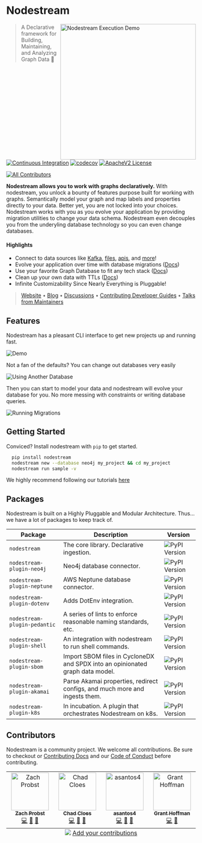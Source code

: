 # Nodestream

<img src="https://nodestream-proj.github.io/docs/img/nodestream.png" align="right"
     alt="Nodestream Execution Demo" width="360">
> A Declarative framework for Building, Maintaining, and Analyzing Graph Data 🚀

[![Continuous Integration](https://github.com/nodestream-proj/nodestream/actions/workflows/ci.yaml/badge.svg)](https://github.com/nodestream-proj/nodestream/actions/workflows/ci.yaml)
[![codecov](https://codecov.io/gh/nodestream-proj/nodestream/branch/main/graph/badge.svg?token=HAPEVKQ6OQ)](https://codecov.io/gh/nodestream-proj/nodestream)
[![ApacheV2 License](https://img.shields.io/badge/License-Apache%202.0-yellow.svg)](https://opensource.org/license/apache-2-0/)
<!-- ALL-CONTRIBUTORS-BADGE:START - Do not remove or modify this section -->
[![All Contributors](https://img.shields.io/badge/all_contributors-4-orange.svg?style=flat-square)](#contributors-)
<!-- ALL-CONTRIBUTORS-BADGE:END -->

**Nodestream allows you to work with graphs declaratively.** With nodestream, you unlock a bounty of features purpose built for working with graphs. 
Semantically model your graph and map labels and properties directly to your data. 
Better yet, you are not locked into your choices. 
Nodestream works with you as you evolve your application by providing migration utilities to change your data schema. 
Nodestream even decouples you from the underyling database technology so you can even change databases.

#### Highlights

- Connect to data sources like [Kafka](https://nodestream-proj.github.io/docs/docs/reference/extractors/#streamextractor), [files](https://nodestream-proj.github.io/docs/docs/reference/extractors/#unifiedfileextractor), [apis](https://nodestream-proj.github.io/docs/docs/reference/extractors/#simpleapiextractor), and [more](https://nodestream-proj.github.io/docs/docs/reference/extractors/)!
- Evolve your application over time with database migrations ([Docs](https://nodestream-proj.github.io/docs/docs/tutorials-intermediate/working-with-migrations/))
- Use your favorite Graph Database to fit any tech stack ([Docs](https://nodestream-proj.github.io/docs/docs/category/database-support/))
- Clean up your own data with TTLs ([Docs](https://nodestream-proj.github.io/docs/docs/tutorials-intermediate/removing-data/#implementing-a-ttl-pipeline))
- Infinite Customizability Since Nearly Everything is Pluggable!

> [Website](https://nodestream-proj.github.io/docs/) • [Blog](https://nodestream-proj.github.io/docs/blog/) • [Discussions](https://github.com/orgs/nodestream-proj/discussions) • [Contributing Developer Guides](https://nodestream-proj.github.io/docs/docs/category/developer-reference/) • [Talks from Maintainers](https://www.youtube.com/watch?v=2F-xx4LcTng&list=PLUiAbWRQecSOorv_V6TzfUBoIZyf-6r6R&pp=gAQBiAQB)

## Features 

Nodestream has a pleasant CLI interface to get new projects up and running fast. 

![Demo](https://raw.githubusercontent.com/nodestream-proj/nodestream/e94d0faa024c0f8da1e83a4ff6d83746504d197e/docs/img/demo.gif)

Not a fan of the defaults? You can change out databases very easily

![Using Another Database](https://nodestream-proj.github.io/docs/assets/images/neptune-2c1c78b173e824fc1e824f54287e467f.gif)

Then you can start to model your data and nodestream will evolve your database for you. No more messing with constraints or writing database queries. 

![Running Migrations](https://nodestream-proj.github.io/docs/assets/images/migrations-1ede1ab3d5438cdca24d66cfa6d66231.gif)

## Getting Started

Conviced? Install nodestream with `pip` to get started. 

```bash
  pip install nodestream
  nodestream new --database neo4j my_project && cd my_project
  nodestream run sample -v
```

We highly recommend following our tutorials [here](https://nodestream-proj.github.io/docs/docs/category/tutorial---basics/)

## Packages 

Nodestream is built on a Highly Pluggable and Modular Architecture. Thus... we have a lot of packages to keep track of. 

| Package                      	| Description                                                                   	| Version                                                                                                                        	|
|------------------------------	|-------------------------------------------------------------------------------	|--------------------------------------------------------------------------------------------------------------------------------	|
| `nodestream`                 	| The core library. Declarative ingestion.                                      	| ![PyPI Version](https://badge.fury.io/py/nodestream.svg)                                 	|
| `nodestream-plugin-neo4j`     	| Neo4j database connector.                                                     	| ![PyPI Version](https://badge.fury.io/py/nodestream-plugin-neo4j.svg)         	|
| `nodestream-plugin-neptune`  	| AWS Neptune database connector.                                               	| ![PyPI Version](https://badge.fury.io/py/nodestream-plugin-neptune.svg)   	|
| `nodestream-plugin-dotenv`   	| Adds DotEnv integration.                                                      	| ![PyPI Version](https://badge.fury.io/py/nodestream-plugin-dotenv.svg)     	|
| `nodestream-plugin-pedantic` 	| A series of lints to enforce reasonable naming standards, etc.                	| ![PyPI Version](https://badge.fury.io/py/nodestream-plugin-pedantic.svg) 	|
| `nodestream-plugin-shell`    	| An integration with nodestream to run shell commands.                         	| ![PyPI Version](https://badge.fury.io/py/nodestream-plugin-shell.svg)       	|
| `nodestream-plugin-sbom`     	| Import SBOM files in CycloneDX and SPDX into an opinionated graph data model. 	| ![PyPI Version](https://badge.fury.io/py/nodestream-plugin-sbom.svg)         	|
| `nodestream-plugin-akamai`   	| Parse Akamai properties, redirect configs, and much more and ingests them.    	| ![PyPI Version](https://badge.fury.io/py/nodestream-plugin-akamai.svg)     	|
| `nodestream-plugin-k8s`      	| In incubation. A plugin that orchestrates Nodestream on k8s.                  	| ![PyPI Version](https://badge.fury.io/py/nodestream-plugin-k8s.svg)           	|


## Contributors

Nodestream is a community project. We welcome all contributions. 
Be sure to checkout or [Contributing Docs](https://nodestream-proj.github.io/docs/docs/category/developer-reference/) and our [Code of Conduct](./CODE_OF_CONDUCT.md) before contributing. 

<!-- ALL-CONTRIBUTORS-LIST:START - Do not remove or modify this section -->
<!-- prettier-ignore-start -->
<!-- markdownlint-disable -->
<table>
  <tbody>
    <tr>
      <td align="center" valign="top" width="14.28%"><a href="https://github.com/zprobst"><img src="https://avatars.githubusercontent.com/u/22159145?v=4?s=100" width="100px;" alt="Zach Probst"/><br /><sub><b>Zach Probst</b></sub></a><br /><a href="https://github.com/nodestream-proj/nodestream/commits?author=zprobst" title="Code">💻</a> <a href="https://github.com/nodestream-proj/nodestream/pulls?q=is%3Apr+reviewed-by%3Azprobst" title="Reviewed Pull Requests">👀</a> <a href="#maintenance-zprobst" title="Maintenance">🚧</a></td>
      <td align="center" valign="top" width="14.28%"><a href="https://github.com/ccloes"><img src="https://avatars.githubusercontent.com/u/1000538?v=4?s=100" width="100px;" alt="Chad Cloes"/><br /><sub><b>Chad Cloes</b></sub></a><br /><a href="https://github.com/nodestream-proj/nodestream/commits?author=ccloes" title="Code">💻</a> <a href="https://github.com/nodestream-proj/nodestream/pulls?q=is%3Apr+reviewed-by%3Accloes" title="Reviewed Pull Requests">👀</a> <a href="#maintenance-ccloes" title="Maintenance">🚧</a></td>
      <td align="center" valign="top" width="14.28%"><a href="https://github.com/angelosantos4"><img src="https://avatars.githubusercontent.com/u/142852840?v=4?s=100" width="100px;" alt="asantos4"/><br /><sub><b>asantos4</b></sub></a><br /><a href="https://github.com/nodestream-proj/nodestream/commits?author=angelosantos4" title="Code">💻</a> <a href="https://github.com/nodestream-proj/nodestream/pulls?q=is%3Apr+reviewed-by%3Aangelosantos4" title="Reviewed Pull Requests">👀</a> <a href="#maintenance-angelosantos4" title="Maintenance">🚧</a></td>
      <td align="center" valign="top" width="14.28%"><a href="https://github.com/grantleehoffman"><img src="https://avatars.githubusercontent.com/u/603848?v=4?s=100" width="100px;" alt="Grant Hoffman"/><br /><sub><b>Grant Hoffman</b></sub></a><br /><a href="https://github.com/nodestream-proj/nodestream/commits?author=grantleehoffman" title="Code">💻</a> <a href="https://github.com/nodestream-proj/nodestream/pulls?q=is%3Apr+reviewed-by%3Agrantleehoffman" title="Reviewed Pull Requests">👀</a></td>
    </tr>
  </tbody>
  <tfoot>
    <tr>
      <td align="center" size="13px" colspan="7">
        <img src="https://raw.githubusercontent.com/all-contributors/all-contributors-cli/1b8533af435da9854653492b1327a23a4dbd0a10/assets/logo-small.svg">
          <a href="https://all-contributors.js.org/docs/en/bot/usage">Add your contributions</a>
        </img>
      </td>
    </tr>
  </tfoot>
</table>

<!-- markdownlint-restore -->
<!-- prettier-ignore-end -->

<!-- ALL-CONTRIBUTORS-LIST:END -->